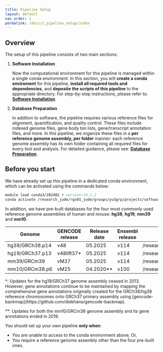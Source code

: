 ```yaml
---
title: Pipeline Setup
layout: default
nav_order: 2
permalink: /docs/1_pipeline_setup/index
---
```


## Overview

The setup of this pipeline consists of two main sections:

1. **Software Installation**

   Now the computational environment for this pipeline is managed within a single conda environment. In this section, you will **create a conda enviroment**   for this pipeline, **install all required tools and dependencies**, and **deposite the scripts of this pipeline** to the appropriate directory. For step-by-step instructions, please refer to: **[Software Installation](https://jyyulab.github.io/bulkRNAseq_quantification_pipeline/docs/1_pipeline_setup/1_software.html)**.

   

2. **Database Preparation**

   In addition to software, the pipeline requires various reference files for alignment, quantification, and quality control. These files include indexed genome files, gene body bin lists, gene/transcript annotation files, and more. In this pipeline, we organize these files in a **per reference genome assembly, per folder** manner: each reference genome assembly has its own folder containing all required files for every tool and analysis. For detailed guidance, please see: **[Database Preparation](https://jyyulab.github.io/bulkRNAseq_quantification_pipeline/docs/1_pipeline_setup/2_database.html)**.

   

## Before you start

We have already set up this pipeline in a dedicated conda environment, which can be activated using the commands below:

``` bash
module load conda3/202402 # version:24.1.2
conda activate /research_jude/rgs01_jude/groups/yu3grp/projects/software_JY/yu3grp/conda_env/bulkRNAseq_2025
```

In addition, we have pre-built databases for the four most commonly used reference genome assemblies of human and mouse: **hg38**, **hg19**, **mm39** and **mm10**. 


| Genome          | GENCODE release | Release date | Ensembl release | Path                                                         |
| --------------- | --------------- | ------------ | --------------- | ------------------------------------------------------------ |
| hg38/GRCh38.p14 | v48             | 05.2025      | v114            | /research_jude/rgs01_jude/groups/yu3grp/projects/software_JY/yu3grp/yulab_databases/references/hg38/gencode.release48 |
| hg19/GRCh37.p13 | v48lift37*      | 05.2025      | v114            | /research_jude/rgs01_jude/groups/yu3grp/projects/software_JY/yu3grp/yulab_databases/references/hg19/gencode.release48 |
| mm39/GRCm39     | vM37            | 05.2025      | v114            | /research_jude/rgs01_jude/groups/yu3grp/projects/software_JY/yu3grp/yulab_databases/references/mm39/gencode.releaseM37 |
| mm10/GRCm38.p6  | vM25            | 04.2020**    | v100            | /research_jude/rgs01_jude/groups/yu3grp/projects/software_JY/yu3grp/yulab_databases/references/mm10/gencode.releaseM25 |

<caption>*: Updates for the hg19/GRCh37 genome assembly ceased in 2013. However, gene annotations continue to be maintained by mapping the comprehensive gene annotations originally created for the GRCh38/hg38 reference chromosomes onto GRCh37 primary assembly using [gencode-backmap](https://github.com/diekhans/gencode-backmap).

**: Updates for both the mm10/GRCm38 genome assembly and its gene annotations ended in 2019.</caption>



You should set up your own pipeline **only when**:

- You are unable to access to the conda environment above; Or,
- You require a reference genome assembly other than the four pre-built ones.